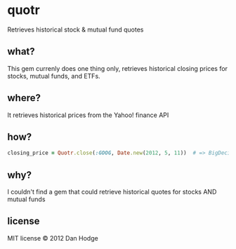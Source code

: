 quotr
=====

Retrieves historical stock &amp; mutual fund quotes

what?
-----

This gem currenly does one thing only, retrieves historical closing prices for stocks, mutual funds, and ETFs.

where?
------

It retrieves historical prices from the Yahoo! finance API

how?
----

```ruby
closing_price = Quotr.close(:GOOG, Date.new(2012, 5, 11))  # => BigDecimal("605.23")
```

why?
----

I couldn't find a gem that could retrieve historical quotes for stocks AND mutual funds

license
-------
MIT license &copy; 2012 Dan Hodge